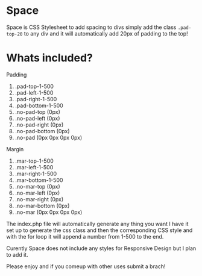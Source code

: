 Space
=====

Space is CSS Stylesheet to add spacing to divs simply add the class ``` .pad-top-20 ``` to any div and it will automatically add 20px of padding to the top!

Whats included?
=====
Padding
1. .pad-top-1-500
2. .pad-left-1-500
3. .pad-right-1-500
4. .pad-bottom-1-500
5. .no-pad-top (0px)
6. .no-pad-left (0px)
7. .no-pad-right (0px)
8. .no-pad-bottom (0px)
9. .no-pad (0px 0px 0px 0px)

Margin
1. .mar-top-1-500
2. .mar-left-1-500
3. .mar-right-1-500
4. .mar-bottom-1-500
5. .no-mar-top (0px)
6. .no-mar-left (0px)
7. .no-mar-right (0px)
8. .no-mar-bottom (0px)
9. .no-mar (0px 0px 0px 0px)


The index.php file will automatically generate any thing you want I have it set up to generate the css class and then the corresponding CSS style and with the for loop it will append a number from 1-500 to the end. 

Curently Space does not include any styles for Responsive Design but I plan to add it.

Please enjoy and if you comeup with other uses submit a brach!
